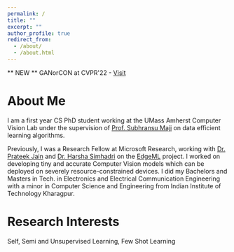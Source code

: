 ```yaml
---
permalink: /
title: ""
excerpt: ""
author_profile: true
redirect_from: 
  - /about/
  - /about.html
---
```


** NEW ** GANorCON at CVPR'22 - [Visit](https://people.cs.umass.edu/~osaha/ganorcon/)

About Me
==================
I am a first year CS PhD student working at the UMass Amherst Computer Vision Lab under the supervision of [Prof. Subhransu Maji](https://people.cs.umass.edu/~smaji/) on data efficient learning algorithms.

Previously, I was a Research Fellow at Microsoft Research, working with [Dr. Prateek Jain](https://www.prateekjain.org/) and [Dr. Harsha Simhadri](http://harsha-simhadri.org/) on the [EdgeML](https://github.com/microsoft/EdgeML/) project. I worked on developing tiny and accurate Computer Vision models which can be deployed on severely resource-constrained devices. I did my Bachelors and Masters in Tech. in Electronics and Electrical Communication Engineering with a minor in Computer Science and Engineering from Indian Institute of Technology Kharagpur.

Research Interests
==================
Self, Semi and Unsupervised Learning, Few Shot Learning
